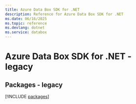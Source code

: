 ```yaml
---
title: Azure Data Box SDK for .NET
description: Reference for Azure Data Box SDK for .NET
ms.date: 06/16/2025
ms.topic: reference
ms.devlang: dotnet
ms.service: databox
---
```

# Azure Data Box SDK for .NET - legacy
## Packages - legacy
[!INCLUDE [packages](data-box-index.md)]